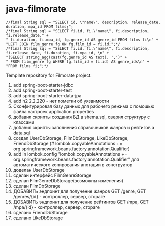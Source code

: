 # java-filmorate
```
//final String sql = "SELECT id, \"name\", description, release_date, duration, mpa_id FROM films;";
/*final String sql = "SELECT fi.id, fi.\"name\", fi.description, fi.release_date," +
" fi.duration, fi.mpa_id, fg.genre_id AS genre_id FROM films fi\n" +
"LEFT JOIN film_genre fg ON fg.film_id = fi.id;";*/
/*final String sql = "SELECT fi.id, fi.\"name\", fi.description, fi.release_date, fi.duration, fi.mpa_id, \n" +
"(SELECT string_agg(cast(fg.genre_id AS text), ',')" +
" FROM film_genre fg WHERE fg.film_id = fi.id) AS genre_ids\n" +
"FROM films fi;";*/
```

Template repository for Filmorate project.
1. add <artifactId>spring-boot-starter-jdbc</artifactId>
2. add <artifactId>spring-boot-starter-test</artifactId>
3. add <artifactId>spring-boot-starter-data-jpa</artifactId>
4. add <artifactId>h2</artifactId> <version>2.2.220</version> - нет пометки об уязвимости
5. Сконфигурировал базу данных для рабочего режима с помощью файла настроек application.properties
6. добавил скрипты создания БД в shema.sql, сверил структуру с классами
7. добавил скрипты заполнения справочников жанров и рейтигов а data.sql
8. создал UserDbStorage, FilmDbStorage, LikeDbStorage, FriendDbStorage (# lombok.copyableAnnotations += org.springframework.beans.factory.annotation.Qualifier)
9. add in lombok.config "lombok.copyableAnnotations += org.springframework.beans.factory.annotation.Qualifier" для автоматического копирования анотации в конструктор
10. доделан UserDbStorage
11. сделан интерфейс FilmGenreStorage
12. сделан FilmGenreDbStorage(возможны изменения)
13. сделан FilmDbStorage
14. ДОБАВИТЬ эндпоинт для получение жанров GET /genre, GET /genres/{id}  - контроллер, сервер, стораге
15. ДОБАВИТЬ эндпоинт для получение рейтингов GET /mpa, GET /mpa/{id} - контроллер, сервер, стораге
16. сделано FriendDbStorage
17. сделано LikeDbStorage